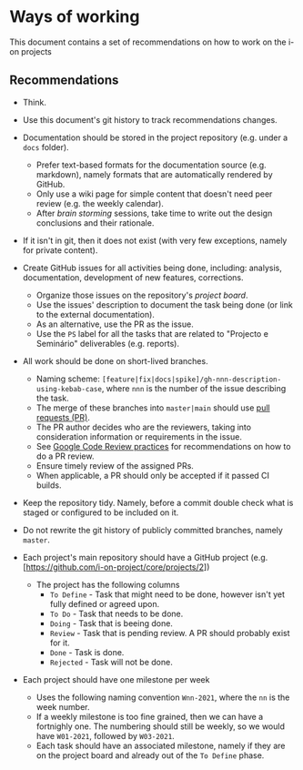 # Ways of working

This document contains a set of recommendations on how to work on the i-on projects

## Recommendations

* Think.

* Use this document's git history to track recommendations changes.

* Documentation should be stored in the project repository (e.g. under a `docs` folder).
  * Prefer text-based formats for the documentation source (e.g. markdown), namely formats that are automatically rendered by GitHub.
  * Only use a wiki page for simple content that doesn't need peer review (e.g. the weekly calendar).
  * After _brain storming_ sessions, take time to write out the design conclusions and their rationale.

* If it isn't in git, then it does not exist (with very few exceptions, namely for private content).

* Create GitHub issues for all activities being done, including: analysis, documentation, development of new features, corrections. 
  * Organize those issues on the repository's _project board_.
  * Use the issues' description to document the task being done (or link to the external documentation).
  * As an alternative, use the PR as the issue.
  * Use the `PS` label for all the tasks that are related to "Projecto e Seminário" deliverables (e.g. reports).

*  All work should be done on short-lived branches.
    * Naming scheme: `[feature|fix|docs|spike]/gh-nnn-description-using-kebab-case`, where `nnn` is the number of the issue describing the task.
    * The merge of these branches into `master|main` should use [pull requests (PR)](https://help.github.com/en/github/collaborating-with-issues-and-pull-requests/about-pull-requests).
    * The PR author decides who are the reviewers, taking into consideration information or requirements in the issue.
    * See [Google Code Review practices](https://google.github.io/eng-practices/review/) for recommendations on how to do a PR review.
    * Ensure timely review of the assigned PRs.
    * When applicable, a PR should only be accepted if it passed CI builds.

* Keep the repository tidy. Namely, before a commit double check what is staged or configured to be included on it.

* Do not rewrite the git history of publicly committed branches, namely `master`.

* Each project's main repository should have a GitHub project (e.g. [https://github.com/i-on-project/core/projects/2])
  * The project has the following columns
    * `To Define` - Task that might need to be done, however isn't yet fully defined or agreed upon.
    * `To Do` - Task that needs to be done.
    * `Doing` - Task that is beeing done.
    * `Review` - Task that is pending review. A PR should probably exist for it.
    * `Done` - Task is done.
    * `Rejected` - Task will not be done.

* Each project should have one milestone per week
  * Uses the following naming convention `Wnn-2021`, where the `nn` is the week number.
  * If a weekly milestone is too fine grained, then we can have a fortnighly one. The numbering should still be weekly, so we would have `W01-2021`, followed by `W03-2021`.
  * Each task should have an associated milestone, namely if they are on the project board and already out of the `To Define` phase.


